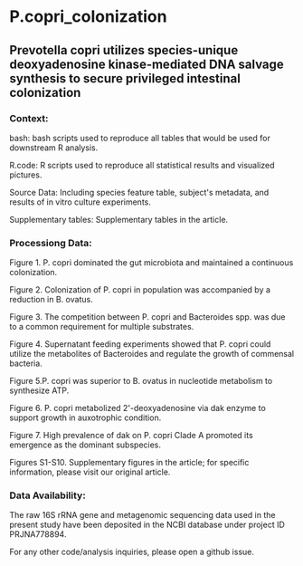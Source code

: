 # P.copri_colonization


## Prevotella copri utilizes species-unique deoxyadenosine kinase-mediated DNA salvage synthesis to secure privileged intestinal colonization 

### Context:

bash: bash scripts used to reproduce all tables that would be used for downstream R analysis.

R.code: R scripts used to reproduce all statistical results and visualized pictures.

Source Data: Including species feature table, subject's metadata, and results of in vitro culture experiments.

Supplementary tables: Supplementary tables in the article.


### Processiong Data:


Figure 1. P. copri dominated the gut microbiota and maintained a continuous colonization.

Figure 2. Colonization of P. copri in population was accompanied by a reduction in B. ovatus. 

Figure 3. The competition between P. copri and Bacteroides spp. was due to a common requirement for multiple substrates.

Figure 4. Supernatant feeding experiments showed that P. copri could utilize the metabolites of Bacteroides and regulate the growth of commensal bacteria.

Figure 5.P. copri was superior to B. ovatus in nucleotide metabolism to synthesize ATP.

Figure 6. P. copri metabolized 2'-deoxyadenosine via dak enzyme to support growth in auxotrophic condition.

Figure 7. High prevalence of dak on P. copri Clade A promoted its emergence as the dominant subspecies.

Figures S1-S10. Supplementary figures in the article; for specific information, please visit our original article.



### Data Availability:
The raw 16S rRNA gene and metagenomic sequencing data used in the present study have been deposited in the NCBI database under project ID PRJNA778894.

For any other code/analysis inquiries, please open a github issue.

